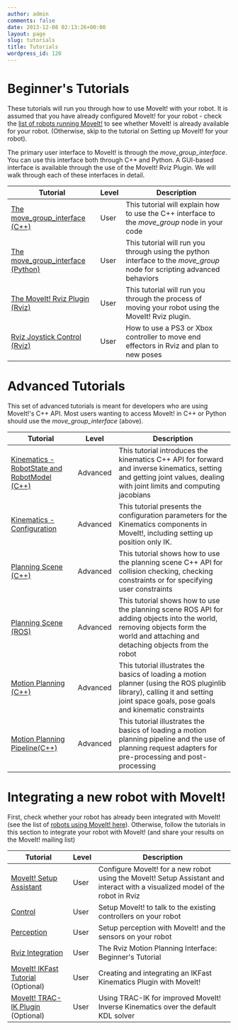 ```yaml
---
author: admin
comments: false
date: 2013-12-08 02:13:26+00:00
layout: page
slug: tutorials
title: Tutorials
wordpress_id: 120
---
```


# Beginner's Tutorials


These tutorials will run you through how to use MoveIt! with your robot. It is assumed that you have already configured MoveIt! for your robot - check the [list of robots running MoveIt!](/robots) to see whether MoveIt! is already available for your robot. (Otherwise, skip to the tutorial on Setting up MoveIt! for your robot).

The primary user interface to MoveIt! is through the _move_group_interface_. You can use this interface both through C++ and Python. A GUI-based interface is available through the use of the MoveIt! Rviz Plugin. We will walk through each of these interfaces in detail.

Tutorial | Level | Description
------------ |:------------- |-------------|
[The move_group_interface (C++)](http://docs.ros.org/indigo/api/pr2_moveit_tutorials/html/planning/src/doc/move_group_interface_tutorial.html) | User | This tutorial will explain how to use the C++ interface to the _move_group_ node in your code
[The move_group_interface (Python)](http://docs.ros.org/indigo/api/pr2_moveit_tutorials/html/planning/scripts/doc/move_group_python_interface_tutorial.html) |User|This tutorial will run you through using the python interface to the _move_group_ node for scripting advanced behaviors
[The MoveIt! Rviz Plugin (Rviz)](http://docs.ros.org/indigo/api/moveit_ros_visualization/html/doc/tutorial.html) | User |This tutorial will run you through the process of moving your robot using the MoveIt! Rviz plugin.
[Rviz Joystick Control (Rviz)](http://docs.ros.org/jade/api/moveit_ros_visualization/html/doc/joystick.html) | User |How to use a PS3 or Xbox controller to move end effectors in Rviz and plan to new poses

# Advanced Tutorials


This set of advanced tutorials is meant for developers who are using MoveIt!'s C++ API. Most users wanting to access MoveIt! in C++ or Python should use the _move_group_interface_ (above).

Tutorial | Level | Description
------------ |------------- |-------------|
[Kinematics - RobotState and RobotModel (C++)](http://docs.ros.org/indigo/api/pr2_moveit_tutorials/html/kinematics/src/doc/kinematics_tutorial.html) | Advanced | This tutorial introduces the kinematics C++ API for forward and inverse kinematics, setting and getting joint values, dealing with joint limits and computing jacobians
[Kinematics - Configuration](http://docs.ros.org/indigo/api/pr2_moveit_tutorials/html/kinematics/src/doc/kinematics_configuration.html) | Advanced | This tutorial presents the configuration parameters for the Kinematics components in MoveIt!, including setting up position only IK.
[Planning Scene (C++)](http://docs.ros.org/indigo/api/pr2_moveit_tutorials/html/planning/src/doc/planning_scene_tutorial.html) | Advanced | This tutorial shows how to use the planning scene C++ API for collision checking, checking constraints or for specifying user constraints
[Planning Scene (ROS)](http://docs.ros.org/indigo/api/pr2_moveit_tutorials/html/planning/src/doc/planning_scene_ros_api_tutorial.html) | Advanced | This tutorial shows how to use the planning scene ROS API for adding objects into the world, removing objects form the world and attaching and detaching objects from the robot
[Motion Planning (C++)](http://docs.ros.org/indigo/api/pr2_moveit_tutorials/html/planning/src/doc/motion_planning_api_tutorial.html) | Advanced | This tutorial illustrates the basics of loading a motion planner (using the ROS pluginlib library), calling it and setting joint space goals, pose goals and kinematic constraints
[Motion Planning Pipeline(C++)](http://docs.ros.org/indigo/api/pr2_moveit_tutorials/html/planning/src/doc/planning_pipeline_tutorial.html) | Advanced | This tutorial illustrates the basics of loading a motion planning pipeline and the use of planning request adapters for pre-processing and post-processing






# Integrating a new robot with MoveIt!


First, check whether your robot has already been integrated with MoveIt! (see the list of [robots using MoveIt! here](/robots/)). Otherwise, follow the tutorials in this section to integrate your robot with MoveIt! (and share your results on the MoveIt! mailing list)

Tutorial | Level | Description
------------ |------------- |-------------|
[MoveIt! Setup Assistant](http://docs.ros.org/indigo/api/moveit_setup_assistant/html/doc/tutorial.html) |User|Configure MoveIt! for a new robot using the MoveIt! Setup Assistant and interact with a visualized model of the robot in Rviz
[Control](http://docs.ros.org/indigo/api/pr2_moveit_tutorials/html/planning/src/doc/controller_configuration.html)|User|Setup MoveIt! to talk to the existing controllers on your robot
[Perception](http://docs.ros.org/indigo/api/pr2_moveit_tutorials/html/planning/src/doc/perception_configuration.html) | User | Setup perception with MoveIt! and the sensors on your robot
[Rviz Integration](http://docs.ros.org/indigo/api/moveit_ros_visualization/html/doc/tutorial.html) | User |The Rviz Motion Planning Interface: Beginner's Tutorial
[MoveIt! IKFast Tutorial](http://docs.ros.org/indigo/api/moveit_ikfast/html/doc/ikfast_tutorial.html) (Optional) | User | Creating and integrating an IKFast Kinematics Plugin with MoveIt!
[MoveIt! TRAC-IK Plugin](https://bitbucket.org/traclabs/trac_ik/src/HEAD/trac_ik_kinematics_plugin/) (Optional) | User | Using TRAC-IK for improved MoveIt! Inverse Kinematics over the default KDL solver
